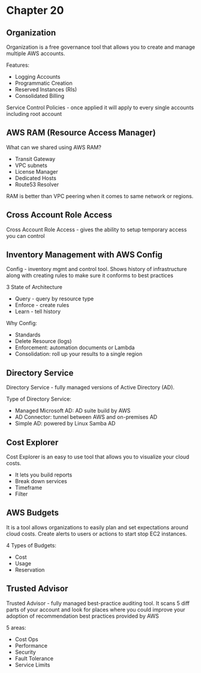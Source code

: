 # Chapter 20

## Organization
Organization is a free governance tool that allows you to create and manage multiple AWS accounts. 

Features:
- Logging Accounts
- Programmatic Creation
- Reserved Instances (RIs)
- Consolidated Billing

Service Control Policies - once applied it will apply to every single accounts including root account


## AWS RAM (Resource Access Manager)

What can we shared using AWS RAM?
- Transit Gateway
- VPC subnets 
- License Manager
- Dedicated Hosts
- Route53 Resolver

RAM is better than VPC peering when it comes to same network or regions.


## Cross Account Role Access
Cross Account Role Access - gives the ability to setup temporary access you can control

## Inventory Management with AWS Config

Config - inventory mgmt and control tool. Shows history of infrastructure along with creating rules to make sure it conforms to best practices

3 State of Architecture
- Query - query by resource type
- Enforce - create rules
- Learn - tell history


Why Config:
- Standards
- Delete Resource (logs)
- Enforcement: automation documents or Lambda
- Consolidation: roll up your results to a single region


## Directory Service
Directory Service - fully managed versions of Active Directory (AD). 

Type of Directory Service:
- Managed Microsoft AD: AD suite build by AWS
- AD Connector: tunnel between AWS and on-premises AD
- Simple AD: powered by Linux Samba AD

## Cost Explorer
Cost Explorer is an easy to use tool that allows you to visualize your cloud costs. 
- It lets you build reports
- Break down services 
- Timeframe
- Filter

## AWS Budgets
It is a tool allows organizations to easily plan and set expectations around cloud costs. Create alerts to users or actions to start stop EC2 instances. 

4 Types of Budgets:
- Cost
- Usage
- Reservation

## Trusted Advisor
Trusted Advisor - fully managed best-practice auditing tool. It scans 5 diff parts of your account and look for places where you could improve your adoption of recommendation best practices provided by AWS

5 areas:
- Cost Ops
- Performance
- Security
- Fault Tolerance
- Service Limits

